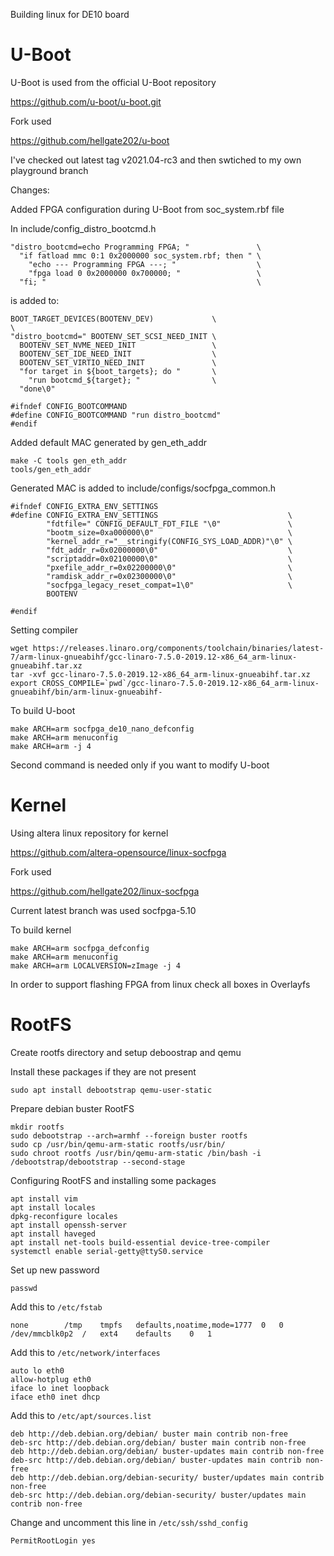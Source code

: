 Building linux for DE10 board

# U-Boot

U-Boot is used from the official U-Boot repository 

https://github.com/u-boot/u-boot.git

Fork used 

https://github.com/hellgate202/u-boot

I've checked out latest tag v2021.04-rc3 and then swtiched to my own playground branch

Changes:

Added FPGA configuration during U-Boot from soc_system.rbf file

In include/config_distro_bootcmd.h

```
"distro_bootcmd=echo Programming FPGA; "               \
  "if fatload mmc 0:1 0x2000000 soc_system.rbf; then " \
    "echo --- Programming FPGA ---; "                  \
    "fpga load 0 0x2000000 0x700000; "                 \
  "fi; "                                               \
```

is added to:

```
BOOT_TARGET_DEVICES(BOOTENV_DEV)             \
\
"distro_bootcmd=" BOOTENV_SET_SCSI_NEED_INIT \
  BOOTENV_SET_NVME_NEED_INIT                 \
  BOOTENV_SET_IDE_NEED_INIT                  \
  BOOTENV_SET_VIRTIO_NEED_INIT               \
  "for target in ${boot_targets}; do "       \
    "run bootcmd_${target}; "                \
  "done\0"

#ifndef CONFIG_BOOTCOMMAND
#define CONFIG_BOOTCOMMAND "run distro_bootcmd"
#endif
```
Added default MAC generated by gen_eth_addr

```
make -C tools gen_eth_addr
tools/gen_eth_addr
```

Generated MAC is added to include/configs/socfpga_common.h

```
#ifndef CONFIG_EXTRA_ENV_SETTINGS
#define CONFIG_EXTRA_ENV_SETTINGS                             \
        "fdtfile=" CONFIG_DEFAULT_FDT_FILE "\0"               \
        "bootm_size=0xa000000\0"                              \
        "kernel_addr_r="__stringify(CONFIG_SYS_LOAD_ADDR)"\0" \
        "fdt_addr_r=0x02000000\0"                             \
        "scriptaddr=0x02100000\0"                             \
        "pxefile_addr_r=0x02200000\0"                         \
        "ramdisk_addr_r=0x02300000\0"                         \
        "socfpga_legacy_reset_compat=1\0"                     \
        BOOTENV

#endif
```

Setting compiler

```
wget https://releases.linaro.org/components/toolchain/binaries/latest-7/arm-linux-gnueabihf/gcc-linaro-7.5.0-2019.12-x86_64_arm-linux-gnueabihf.tar.xz
tar -xvf gcc-linaro-7.5.0-2019.12-x86_64_arm-linux-gnueabihf.tar.xz 
export CROSS_COMPILE=`pwd`/gcc-linaro-7.5.0-2019.12-x86_64_arm-linux-gnueabihf/bin/arm-linux-gnueabihf-
```

To build U-boot

```
make ARCH=arm socfpga_de10_nano_defconfig
make ARCH=arm menuconfig
make ARCH=arm -j 4
```

Second command is needed only if you want to modify U-boot

# Kernel

Using altera linux repository for kernel

https://github.com/altera-opensource/linux-socfpga

Fork used

https://github.com/hellgate202/linux-socfpga

Current latest branch was used socfpga-5.10

To build kernel

```
make ARCH=arm socfpga_defconfig
make ARCH=arm menuconfig
make ARCH=arm LOCALVERSION=zImage -j 4
```

In order to support flashing FPGA from linux check all boxes in Overlayfs

# RootFS

Create rootfs directory and setup deboostrap and qemu

Install these packages if they are not present
```
sudo apt install debootstrap qemu-user-static
```

Prepare debian buster RootFS
```
mkdir rootfs
sudo debootstrap --arch=armhf --foreign buster rootfs
sudo cp /usr/bin/qemu-arm-static rootfs/usr/bin/
sudo chroot rootfs /usr/bin/qemu-arm-static /bin/bash -i
/debootstrap/debootstrap --second-stage
```

Configuring RootFS and installing some packages

```
apt install vim
apt install locales
dpkg-reconfigure locales
apt install openssh-server
apt install haveged
apt install net-tools build-essential device-tree-compiler
systemctl enable serial-getty@ttyS0.service
```

Set up new password

```
passwd
```

Add this to `/etc/fstab`
```
none		/tmp	tmpfs	defaults,noatime,mode=1777	0	0
/dev/mmcblk0p2	/	ext4	defaults	0	1 
```

Add this to `/etc/network/interfaces`
```
auto lo eth0
allow-hotplug eth0
iface lo inet loopback
iface eth0 inet dhcp
```

Add this to `/etc/apt/sources.list`
```
deb http://deb.debian.org/debian/ buster main contrib non-free
deb-src http://deb.debian.org/debian/ buster main contrib non-free
deb http://deb.debian.org/debian/ buster-updates main contrib non-free
deb-src http://deb.debian.org/debian/ buster-updates main contrib non-free
deb http://deb.debian.org/debian-security/ buster/updates main contrib non-free
deb-src http://deb.debian.org/debian-security/ buster/updates main contrib non-free
```

Change and uncomment this line in `/etc/ssh/sshd_config`
```
PermitRootLogin yes
```
